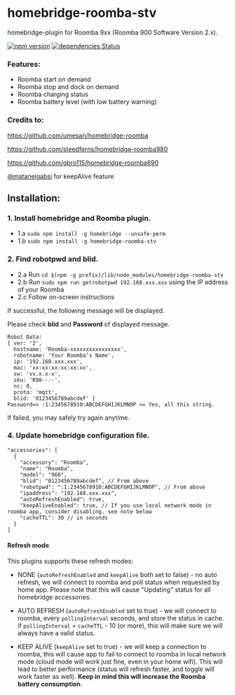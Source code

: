 # homebridge-roomba-stv
homebridge-plugin for Roomba 9xx (Roomba 900 Software Version 2.x).

[![npm version](https://badge.fury.io/js/homebridge-roomba-stv.svg)](https://badge.fury.io/js/homebridge-roomba-stv)
[![dependencies Status](https://david-dm.org/esteban-mallen/homebridge-roomba-stv/status.svg)](https://david-dm.org/esteban-mallen/homebridge-roomba-stv)

### Features:
- Roomba start on demand
- Roomba stop and dock on demand
- Roomba charging status
- Roomba battery level (with low battery warning)

### Credits to:

https://github.com/umesan/homebridge-roomba

https://github.com/steedferns/homebridge-roomba980

https://github.com/gbro115/homebridge-roomba690

 [@matanelgabsi](https://github.com/matanelgabsi) for keepAlive feature

## Installation:

### 1. Install homebridge and Roomba plugin.
- 1.a `sudo npm install -g homebridge --unsafe-perm`
- 1.b `sudo npm install -g homebridge-roomba-stv`

### 2. Find robotpwd and blid.
- 2.a Run `cd $(npm -g prefix)/lib/node_modules/homebridge-roomba-stv`
- 2.b Run `sudo npm run getrobotpwd 192.168.xxx.xxx` using the IP address of your Roomba
- 2.c Follow on-screen instructions

If successful, the following message will be displayed.

Please check **blid** and **Password** of displayed message.

```
Robot Data:
{ ver: '2',
  hostname: 'Roomba-xxxxxxxxxxxxxxxx',
  robotname: 'Your Roomba’s Name',
  ip: '192.168.xxx.xxx',
  mac: 'xx:xx:xx:xx:xx:xx',
  sw: 'vx.x.x-x',
  sku: 'R98----',
  nc: 0,
  proto: 'mqtt',
  blid: '0123456789abcdef' }
Password=> :1:2345678910:ABCDEFGHIJKLMNOP <= Yes, all this string.
```

If failed, you may safely try again anytime.

### 4. Update homebridge configuration file.
```
"accessories": [
  {
    "accessory": "Roomba",
    "name": "Roomba",
    "model": "960",
    "blid": "0123456789abcdef", // From above
    "robotpwd": ":1:2345678910:ABCDEFGHIJKLMNOP", // From above
    "ipaddress": "192.168.xxx.xxx",
    "autoRefreshEnabled": true,
    "keepAliveEnabled": true, // If you use local network mode in roomba app, consider disabling. see note below
    "cacheTTL": 30 // in seconds
  }
]
```

#### Refresh mode
This plugins supports these refresh modes:
- NONE (`autoRefreshEnabled` and `keepAlive` both set to false) - no auto refresh, we will connect to roomba and poll status when requested by home app. Please note that this will cause "Updating" status for all homebridge accessories.

- AUTO REFRESH (`autoRefreshEnabled` set to true) - we will connect to roomba, every `pollingInterval` seconds, and store the status in cache. if `pollingInterval` = `cacheTTL` - 10 (or more), this will make sure we will always have a valid status.

- KEEP ALIVE (`keepAlive` set to true) - we will keep a connection to roomba, this will cause app to fail to connect to roomba in local network mode (cloud mode will work just fine, even in your home wifi). This will lead to better performance (status will refresh faster, and toggle will work faster as well). **Keep in mind this will increase the Roomba battery consumption**.
